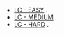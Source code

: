 - [LC - EASY](https://github.com/PabloRosas17/Vaults/tree/main/EclipseKotlin/Kotlin/src/main/kotlin/fun/fizzy/lc/easy) . 
- [LC - MEDIUM](https://github.com/PabloRosas17/Vaults/tree/main/EclipseKotlin/Kotlin/src/main/kotlin/fun/fizzy/lc/medium) .
- [LC - HARD](https://github.com/PabloRosas17/Vaults/tree/main/EclipseKotlin/Kotlin/src/main/kotlin/fun/fizzy/lc/hard) .
